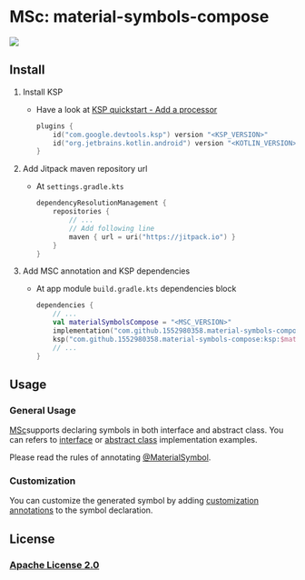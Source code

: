 # MSc: material-symbols-compose

[![](https://jitpack.io/v/1552980358/material-symbols-compose.svg)](https://jitpack.io/#1552980358/material-symbols-compose)

## Install

1. Install KSP
   - Have a look at [KSP quickstart - Add a processor](https://kotlinlang.org/docs/ksp-quickstart.html#add-a-processor)
      ```kotlin
      plugins {
          id("com.google.devtools.ksp") version "<KSP_VERSION>"
          id("org.jetbrains.kotlin.android") version "<KOTLIN_VERSION>"
      }
      ```    

2. Add Jitpack maven repository url
   - At `settings.gradle.kts`
      ```kotlin
      dependencyResolutionManagement {
          repositories {
              // ...
              // Add following line
              maven { url = uri("https://jitpack.io") }
          }
      }
      ```
      
3. Add MSC annotation and KSP dependencies
   - At app module `build.gradle.kts` dependencies block
      ```kotlin
      dependencies {
          // ...
          val materialSymbolsCompose = "<MSC_VERSION>"
          implementation("com.github.1552980358.material-symbols-compose:annotation:$materialSymbolsCompose")
          ksp("com.github.1552980358.material-symbols-compose:ksp:$materialSymbolsCompose")
          // ...
      }
      ```

## Usage

### General Usage

[MSc](https://github.com/1552980358/material-symbols-compose)supports declaring symbols in both interface and abstract class. 
You can refers to [interface](app/src/main/java/me/ks/chan/material/symbols/example/icon/Home.kt) 
or [abstract class](app/src/main/java/me/ks/chan/material/symbols/example/icon/Settings.kt) 
implementation examples.

Please read the rules of annotating [@MaterialSymbol](material-symbols-annotation/src/main/kotlin/me/ks/chan/material/symbols/annotation/MaterialSymbol.kt).

### Customization

You can customize the generated symbol by adding [customization annotations](material-symbols-annotation/src/main/kotlin/me/ks/chan/material/symbols/annotation/MaterialSymbolCustomize.kt)
to the symbol declaration.

## License 

### [Apache License 2.0](LICENSE)
